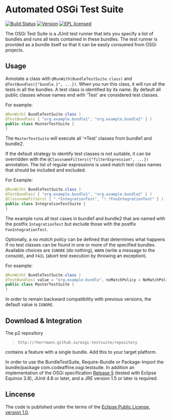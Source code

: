 # Automated OSGi Test Suite 
[![Build Status](https://img.shields.io/travis/rherrmann/osgi-testsuite.svg)](https://travis-ci.org/rherrmann/osgi-testsuite)
[![Version](https://img.shields.io/badge/version-1.2-lightgrey.svg)](http://rherrmann.github.io/osgi-testsuite/repository/)
[![EPL licensed](https://img.shields.io/badge/license-EPL-blue.svg)](https://raw.githubusercontent.com/rherrmann/osgi-testsuite/master/LICENSE)

The OSGi Test Suite is a JUnit test runner that lets you specify a list of bundles and runs all tests contained in these bundles. The test runner is provided as a bundle itself so that it can be easily consumed from OSGi projects.


## Usage
Annotate a class with `@RunWith(BundleTestSuite.class)` and `@TestBundles({"bundle.1", ...})`. 
When you run this class, it will run all the tests in all the bundles.
A test class is identified by its name. By default all public classes whose names end with 'Test' are considered test classes.

For example:
````Java
@RunWith( BundleTestSuite.class )
@TestBundles( { "org.example.bundle1", "org.example.bundle2" } )
public class MasterTestSuite {
}
````
The `MasterTestSuite` will execute all '*Test' classes from bundle1 and bundle2.

If the default strategy to identify test classes is not suitable, it can be overridden with the  `@ClassnameFilters({"filterExpression", ...})` annotation. The list of regular expressions is used match test class names that should be included and excluded.

For Example:
````Java
@RunWith( BundleTestSuite.class )
@TestBundles( { "org.example.bundle1", "org.example.bundle2" } )
@ClassnameFilters( { ".*IntegrationTest", "!.*FooIntegrationTest" } )
public class IntegrationTestSuite {
}
````
The example runs all test cases in bundle1 and bundle2 that are named with the postfix `IntegrationTest`
but exclude those with the postfix `FooIntegrationTest`.

Optionally, a _no match policy_ can be defined that determines what happens if no test classes can be found in one or more of the specified bundles. Available choices are `IGNORE` (do nothing), `WARN` (write a message to the console), and `FAIL` (abort test execution by throwing an exception).

For example:
````Java
@RunWith( BundleTestSuite.class )
@TestBundles( value = "org.example.bundle", noMatchPolicy = NoMatchPolicy.FAIL )
public class MasterTestSuite {
}
````

In order to remain backward compatibility with previous versions, the default value is `IGNORE`.

## Download & Integration
The p2 repository

> `http://rherrmann.github.io/osgi-testsuite/repository`

contains a feature with a single bundle. Add this to your target platform.

In order to use the BundleTestSuite, Require-Bundle or Package-Import the bundle/package com.codeaffine.osgi.testsuite.
In addition an implementation of the OSGi specification [Release 5](https://www.osgi.org/developer/downloads/) (tested with Eclipse Equinox 3.8), JUnit 4.8 or later, and a JRE version 1.5 or later is required.


## Lincense
The code is published under the terms of the [Eclipse Public License, version 1.0](http://www.eclipse.org/legal/epl-v10.html).
